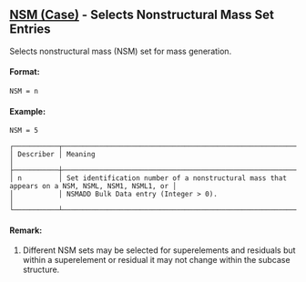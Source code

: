 ## [NSM (Case)](https://nexus.hexagon.com/documentationcenter/bundle/MSC_Nastran_2022.4/page/Nastran_Combined_Book/qrg/casecontrol4a/TOC.NSM.Case.xhtml) - Selects Nonstructural Mass Set Entries

Selects nonstructural mass (NSM) set for mass generation.

#### Format:

```nastran
NSM = n
```

#### Example:

```nastran
NSM = 5
```

```text
┌───────────┬────────────────────────────────────────────────────────────────────────────────────────────────┐
│ Describer │ Meaning                                                                                        │
├───────────┼────────────────────────────────────────────────────────────────────────────────────────────────┤
│ n         │ Set identification number of a nonstructural mass that appears on a NSM, NSML, NSM1, NSML1, or │
│           │ NSMADD Bulk Data entry (Integer > 0).                                                          │
└───────────┴────────────────────────────────────────────────────────────────────────────────────────────────┘
```

#### Remark:

1. Different NSM sets may be selected for superelements and residuals but within a superelement or residual it may not change within the subcase structure.
